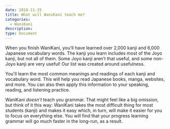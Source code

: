 ```yaml
---
date: 2018-11-25
title: What will WaniKani teach me?
categories:
  - WaniKani
description:
type: Document
---
```

When you finish WaniKani, you'll have learned over 2,000 kanji and 6,000 Japanese vocabulary words. The kanji you learn includes most of the Joyo kanji, but not all of them. Some Joyo kanji aren’t that useful, and some non-Joyo kanji are very useful! Our list was created around usefulness.

You'll learn the most common meanings and readings of each kanji and vocabulary word. This will help you read Japanese books, manga, websites, and more. You can also then apply this information to your speaking, reading, and listening practice.

WaniKani _doesn't_ teach you grammar. That might feel like a big omission, but think of it this way: WaniKani takes the most difficult thing for most students (kanji) and makes it easy which, in turn, will make it easier for you to focus on everything else. You will find that your progress learning grammar will go much faster in the long-run, as a result.
